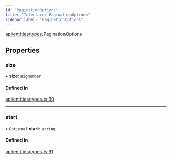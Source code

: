 ```yaml
---
id: "PaginationOptions"
title: "Interface: PaginationOptions"
sidebar_label: "PaginationOptions"
---
```


[api/entities/types](../../../../../modules/API/Entities/Types/Types.md).PaginationOptions

## Properties

### size

• **size**: `BigNumber`

#### Defined in

[api/entities/types.ts:90](https://github.com/PolymeshAssociation/polymesh-sdk/blob/fbf6882d0/src/api/entities/types.ts#L90)

___

### start

• `Optional` **start**: `string`

#### Defined in

[api/entities/types.ts:91](https://github.com/PolymeshAssociation/polymesh-sdk/blob/fbf6882d0/src/api/entities/types.ts#L91)
